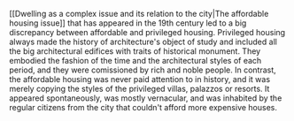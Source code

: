 [[Dwelling as a complex issue and its relation to the city|The affordable housing issue]] that has appeared in the 19th century led to a big discrepancy between affordable and privileged housing. Privileged housing always made the history of architecture's object of study and included all the big architectural edifices with traits of historical monument. They embodied the fashion of the time and the architectural styles of each period, and they were comissioned by rich and noble people. In contrast, the affordable housing was never paid attention to in history, and it was merely copying the styles of the privileged villas, palazzos or resorts. It appeared spontaneously, was mostly vernacular, and was inhabited by the regular citizens from the city that couldn't afford more expensive houses.